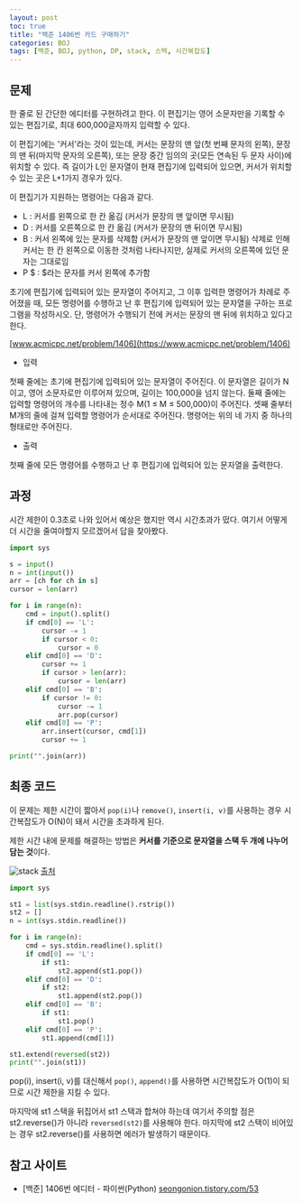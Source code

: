 ```yaml
---
layout: post
toc: true
title: "백준 1406번 카드 구매하기"
categories: BOJ
tags: [백준, BOJ, python, DP, stack, 스택, 시간복잡도]
---
```


## 문제
한 줄로 된 간단한 에디터를 구현하려고 한다. 이 편집기는 영어 소문자만을 기록할 수 있는 편집기로, 최대 600,000글자까지 입력할 수 있다.

이 편집기에는 '커서'라는 것이 있는데, 커서는 문장의 맨 앞(첫 번째 문자의 왼쪽), 문장의 맨 뒤(마지막 문자의 오른쪽), 또는 문장 중간 임의의 곳(모든 연속된 두 문자 사이)에 위치할 수 있다. 즉 길이가 L인 문자열이 현재 편집기에 입력되어 있으면, 커서가 위치할 수 있는 곳은 L+1가지 경우가 있다.

이 편집기가 지원하는 명령어는 다음과 같다.

- L :	커서를 왼쪽으로 한 칸 옮김 (커서가 문장의 맨 앞이면 무시됨)
- D :	커서를 오른쪽으로 한 칸 옮김 (커서가 문장의 맨 뒤이면 무시됨)
- B :	커서 왼쪽에 있는 문자를 삭제함 (커서가 문장의 맨 앞이면 무시됨)
삭제로 인해 커서는 한 칸 왼쪽으로 이동한 것처럼 나타나지만, 실제로 커서의 오른쪽에 있던 문자는 그대로임
- P $ :	$라는 문자를 커서 왼쪽에 추가함

초기에 편집기에 입력되어 있는 문자열이 주어지고, 그 이후 입력한 명령어가 차례로 주어졌을 때, 모든 명령어를 수행하고 난 후 편집기에 입력되어 있는 문자열을 구하는 프로그램을 작성하시오. 단, 명령어가 수행되기 전에 커서는 문장의 맨 뒤에 위치하고 있다고 한다.

[www.acmicpc.net/problem/1406](https://www.acmicpc.net/problem/1406)

* 입력

첫째 줄에는 초기에 편집기에 입력되어 있는 문자열이 주어진다. 이 문자열은 길이가 N이고, 영어 소문자로만 이루어져 있으며, 길이는 100,000을 넘지 않는다. 둘째 줄에는 입력할 명령어의 개수를 나타내는 정수 M(1 ≤ M ≤ 500,000)이 주어진다. 셋째 줄부터 M개의 줄에 걸쳐 입력할 명령어가 순서대로 주어진다. 명령어는 위의 네 가지 중 하나의 형태로만 주어진다.

* 출력

첫째 줄에 모든 명령어를 수행하고 난 후 편집기에 입력되어 있는 문자열을 출력한다.


## 과정

시간 제한이 0.3초로 나와 있어서 예상은 했지만 역시 시간초과가 떴다. 여기서 어떻게 더 시간을 줄여야할지 모르겠어서 답을 찾아봤다.


```python
import sys

s = input()
n = int(input())
arr = [ch for ch in s]
cursor = len(arr)

for i in range(n):
    cmd = input().split()
    if cmd[0] == 'L':
        cursor -= 1
        if cursor < 0:
            cursor = 0
    elif cmd[0] == 'D':
        cursor += 1
        if cursor > len(arr):
            cursor = len(arr)
    elif cmd[0] == 'B':
        if cursor != 0:
            cursor -= 1
            arr.pop(cursor)
    elif cmd[0] == 'P':
        arr.insert(cursor, cmd[1])
        cursor += 1

print("".join(arr))
```

## 최종 코드

이 문제는 제한 시간이 짧아서 `pop(i)`나 `remove()`, `insert(i, v)`를 사용하는 경우 시간복잡도가 O(N)이 돼서 시간을 초과하게 된다.

제한 시간 내에 문제를 해결하는 방법은 **커서를 기준으로 문자열을 스택 두 개에 나누어 담는 것**이다.

![stack](https://img1.daumcdn.net/thumb/R1280x0/?scode=mtistory2&fname=https%3A%2F%2Fblog.kakaocdn.net%2Fdn%2FFeR4b%2FbtqVnW4wN4P%2Fx9tmSB52XLVKmyhZLKX0Qk%2Fimg.png)
[출처](https://seongonion.tistory.com/53)


```python
import sys

st1 = list(sys.stdin.readline().rstrip())
st2 = []
n = int(sys.stdin.readline())

for i in range(n):
    cmd = sys.stdin.readline().split()
    if cmd[0] == 'L':
        if st1:
            st2.append(st1.pop())
    elif cmd[0] == 'D':
        if st2:
            st1.append(st2.pop())
    elif cmd[0] == 'B':
        if st1:
            st1.pop()
    elif cmd[0] == 'P':
        st1.append(cmd[1])

st1.extend(reversed(st2))
print("".join(st1))
```

pop(i), insert(i, v)를 대신해서 `pop()`, `append()`를 사용하면 시간복잡도가 O(1)이 되므로 시간 제한을 지킬 수 있다.

마지막에 st1 스택을 뒤집어서 st1 스택과 합쳐야 하는데 여기서 주의할 점은 st2.reverse()가 아니라 `reversed(st2)`를 사용해야 한다. 마지막에 st2 스택이 비어있는 경우 st2.reverse()를 사용하면 에러가 발생하기 때문이다.

## 참고 사이트

- [백준] 1406번 에디터 - 파이썬(Python) [seongonion.tistory.com/53](https://seongonion.tistory.com/53)

